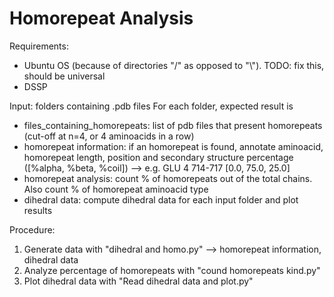 # Homorepeat Analysis

Requirements:
- Ubuntu OS (because of directories "/" as opposed to "\\"). TODO: fix this, should be universal
- DSSP

Input: folders containing .pdb files
For each folder, expected result is 
- files_containing_homorepeats: list of pdb files that present homorepeats (cut-off at n=4, or 4 aminoacids in a row)
- homorepeat information: if an homorepeat is found, annotate aminoacid, homorepeat length, position and secondary structure percentage ([%alpha, %beta, %coil]) --> e.g. GLU 4 714-717 [0.0, 75.0, 25.0]
- homorepeat analysis: count % of homorepeats out of the total chains. Also count % of homorepeat aminoacid type
- dihedral data: compute dihedral data for each input folder and plot results 

Procedure:
1. Generate data with "dihedral and homo.py"  --> homorepeat information, dihedral data
2. Analyze percentage of homorepeats with "cound homorepeats kind.py"
3. Plot dihedral data with "Read dihedral data and plot.py"

